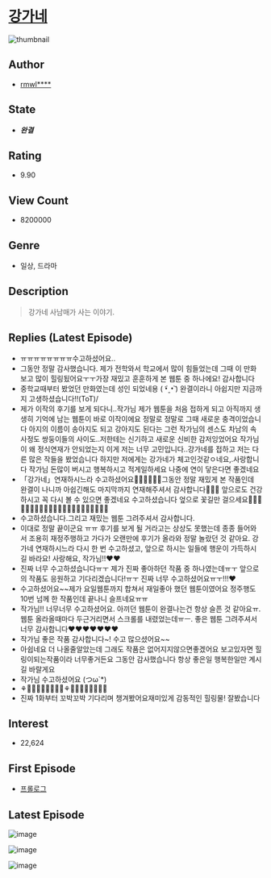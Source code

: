 # [강가네](https://comic.naver.com/bestChallenge/list?titleId=650217)
![thumbnail](https://image-comic.pstatic.net/user_contents_data/challenge_comic/2020/06/23/287196/thumbnail_202x16441035fbc_a1c5_45ff_b205_941db4d2b9d3_00000381.JPEG)

## Author
- [rmwl****](https://comic.naver.com/artistTitle?id=287196)

## State
- ***완결***

## Rating
- 9.90

## View Count
- 8200000

## Genre
- 일상, 드라마

## Description
> 강가네 사남매가 사는 이야기.

## Replies (Latest Episode)
- ㅠㅠㅠㅠㅠㅠㅠㅠ수고하셨어요..
- 그동안 정말 감사했습니다. 제가 전학와서 학교에서 많이 힘들었는데 그때 이 만화보고 많이 힐링됬어요ㅜㅜ가장 재밌고 훈훈하게 본 웹툰 중 하나에요! 감사합니다
- 중학교때부터 봤었던 만화였는데 성인 되었네용 ( •︠ˍ•︡ ) 완결이라니 아쉽지만 지금까지 고생하셨습니다!!(ToT)/
- 제가 이작의 후기를 보게 되다니..작가님 제가 웹툰을 처음 접하게 되고 아직까지 생생히 기억에 남는 웹툰이 바로 이작이에요 정말로 정말로 그때 새로운 충격이었습니다 아지의 이름이 송아지도 되고 강아지도 된다는 그런 작가님의 센스도 차남의 속사정도 쌍둥이들의 사이도..저한테는 신기하고 새로운 신비한 감저잉었어요 작가님이 왜 정식연재가 안되었는지 이게 저는 너무 고민입니다..강가네를 접하고 저는 다른 많은 작들을 봤었습니다 하지만 저에게는 강가네가 체고인것같ㅇ네요,.사랑합니다 작가님 돈많이 버시고 행복하시고 적게일하세요 나중에 연이 닿은다면 좋겠네요
- 「강가네」연재하시느라 수고하셨어요🎉🎉🎉🎉🎉🎉그동안 정말 재밌게 본 작품인데 완결이 나니까 아쉽긴해도 마지막까지 연재해주셔서 감사합니다💝💝💝 앞으로도 건강하시고 꼭 다시 볼 수 있으면 좋겠네요 수고하셨습니다 엎으로 꽃길만 걸으세요🌸🌷🌸🌸🌸🌸🌸🌷🌸🌺🌹🌻🌹🌻🌻🌹💐💐🌸🌼🌼🌼
- 수고하셨습니다.그리고 재밌는 웹툰 그려주셔서 감사합니다.
- 이대로 정말 끝이군요 ㅠㅠ 후기를 보게 될 거라고는 상상도 못했는데 종종 들어와서 조용히 재정주행하고 가다가 오랜만에 후기가 올라와 정말 놀랐던 것 같아요. 강가네 연재하시느라 다시 한 번 수고하셨고, 앞으로 하시는 일들에 행운이 가득하시길 바라요! 사랑해요, 작가님!!❤❤
- 진짜 너무 수고하셨습니다ㅠㅜ 제가 진짜 좋아하던 작품 중 하나였는데ㅠㅜ 앞으로의 작품도 응원하고 기다리겠습니다!ㅠㅜ 진짜 너무 수고하셨어요ㅠㅜ!!!❤️
- 수고하셨어요~~제가 요일웹툰까지 합쳐서 재일좋아 했던 웹툰이였어요 정주행도 10번 넘께 한 작품인데 끝나니 슬프네요ㅠㅠ
- 작가님!! 너무너무 수고하셨어요. 아끼던 웹툰이 완결나는건 항상 슬픈 것 같아요ㅠ. 웹툰 올라올때마다 두근거리면서 스크롤를 내렸었는데ㅠㅡ. 좋은 웹툰 그려주셔서 너무 감사합니다❤❤❤❤❤❤❤
- 작가님 좋은 작품 감사합니다~! 수고 많으셨어요~~
- 아쉽네요 더 나올줄알았는데 그래도 작품은 없어지지않으면좋겠어요 보고있자면 힐링이되는작품이라 너무좋거든요 그동안 감사했습니다 항상 좋은일 행복한일만 계시길 바랄게요
- 작가님 수고하셨어요 (つω`*)
- ⚘🌷🌼🌻🌺🥀🌹🌸💐⚘🌷🌼🌻🌺🥀🌹🌸💐
- 진짜 1화부터 꼬박꼬박 기다리며 챙겨봤어요재미있게 감동적인 힐링물! 잘봤습니다

## Interest
- 22,624

## First Episode
- [프롤로그](https://comic.naver.com/bestChallenge/detail?titleId=650217&no=1)

## Latest Episode
![image](https://image-comic.pstatic.net/user_contents_data/challenge_comic/2021/05/09/287196/upload_3472897843267921204.jpeg)

![image](https://image-comic.pstatic.net/user_contents_data/challenge_comic/2021/05/09/287196/upload_3474019572865316919.jpeg)

![image](https://image-comic.pstatic.net/user_contents_data/challenge_comic/2021/05/09/287196/upload_7077748987501229108.jpeg)

